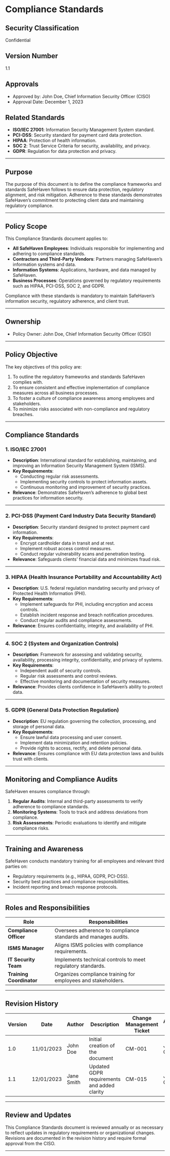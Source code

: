 # Compliance Standards

## Security Classification
Confidential

## Version Number
1.1

## Approvals
- Approved by: John Doe, Chief Information Security Officer (CISO)
- Approval Date: December 1, 2023

## Related Standards
- **ISO/IEC 27001**: Information Security Management System standard.
- **PCI-DSS**: Security standard for payment card data protection.
- **HIPAA**: Protection of health information.
- **SOC 2**: Trust Service Criteria for security, availability, and privacy.
- **GDPR**: Regulation for data protection and privacy.

---

## Purpose
The purpose of this document is to define the compliance frameworks and standards SafeHaven follows to ensure data protection, regulatory alignment, and risk mitigation. Adherence to these standards demonstrates SafeHaven’s commitment to protecting client data and maintaining regulatory compliance.

---

## Policy Scope
This Compliance Standards document applies to:
- **All SafeHaven Employees**: Individuals responsible for implementing and adhering to compliance standards.
- **Contractors and Third-Party Vendors**: Partners managing SafeHaven’s information systems and data.
- **Information Systems**: Applications, hardware, and data managed by SafeHaven.
- **Business Processes**: Operations governed by regulatory requirements such as HIPAA, PCI-DSS, SOC 2, and GDPR.

Compliance with these standards is mandatory to maintain SafeHaven’s information security, regulatory adherence, and client trust.

---

## Ownership
- Policy Owner: John Doe, Chief Information Security Officer (CISO)

---

## Policy Objective
The key objectives of this policy are:
1. To outline the regulatory frameworks and standards SafeHaven complies with.
2. To ensure consistent and effective implementation of compliance measures across all business processes.
3. To foster a culture of compliance awareness among employees and stakeholders.
4. To minimize risks associated with non-compliance and regulatory breaches.

---

## Compliance Standards

### 1. ISO/IEC 27001
- **Description**: International standard for establishing, maintaining, and improving an Information Security Management System (ISMS).
- **Key Requirements**:
  - Conducting regular risk assessments.
  - Implementing security controls to protect information assets.
  - Continuous monitoring and improvement of security practices.
- **Relevance**: Demonstrates SafeHaven’s adherence to global best practices for information security.

---

### 2. PCI-DSS (Payment Card Industry Data Security Standard)
- **Description**: Security standard designed to protect payment card information.
- **Key Requirements**:
  - Encrypt cardholder data in transit and at rest.
  - Implement robust access control measures.
  - Conduct regular vulnerability scans and penetration testing.
- **Relevance**: Safeguards clients’ financial data and minimizes fraud risk.

---

### 3. HIPAA (Health Insurance Portability and Accountability Act)
- **Description**: U.S. federal regulation mandating security and privacy of Protected Health Information (PHI).
- **Key Requirements**:
  - Implement safeguards for PHI, including encryption and access controls.
  - Establish incident response and breach notification procedures.
  - Conduct regular audits and compliance assessments.
- **Relevance**: Ensures confidentiality, integrity, and availability of PHI.

---

### 4. SOC 2 (System and Organization Controls)
- **Description**: Framework for assessing and validating security, availability, processing integrity, confidentiality, and privacy of systems.
- **Key Requirements**:
  - Independent audit of security controls.
  - Regular risk assessments and control reviews.
  - Effective monitoring and documentation of security measures.
- **Relevance**: Provides clients confidence in SafeHaven’s ability to protect data.

---

### 5. GDPR (General Data Protection Regulation)
- **Description**: EU regulation governing the collection, processing, and storage of personal data.
- **Key Requirements**:
  - Ensure lawful data processing and user consent.
  - Implement data minimization and retention policies.
  - Provide rights to access, rectify, and delete personal data.
- **Relevance**: Ensures compliance with EU data protection laws and builds trust with clients.

---

## Monitoring and Compliance Audits
SafeHaven ensures compliance through:
1. **Regular Audits**: Internal and third-party assessments to verify adherence to compliance standards.
2. **Monitoring Systems**: Tools to track and address deviations from compliance.
3. **Risk Assessments**: Periodic evaluations to identify and mitigate compliance risks.

---

## Training and Awareness
SafeHaven conducts mandatory training for all employees and relevant third parties on:
- Regulatory requirements (e.g., HIPAA, GDPR, PCI-DSS).
- Security best practices and compliance responsibilities.
- Incident reporting and breach response protocols.

---

## Roles and Responsibilities

| Role                   | Responsibilities                                                  |
|------------------------|-------------------------------------------------------------------|
| **Compliance Officer** | Oversees adherence to compliance standards and manages audits.   |
| **ISMS Manager**       | Aligns ISMS policies with compliance requirements.               |
| **IT Security Team**   | Implements technical controls to meet regulatory standards.      |
| **Training Coordinator** | Organizes compliance training for employees and stakeholders. |

---

## Revision History

| Version | Date          | Author        | Description                                    | Change Management Ticket | Approved By         |
|---------|---------------|---------------|-----------------------------------------------|---------------------------|---------------------|
| 1.0     | 11/01/2023    | John Doe      | Initial creation of the document              | CM-001                   | John Doe, CISO      |
| 1.1     | 12/01/2023    | Jane Smith    | Updated GDPR requirements and added clarity   | CM-015                   | John Doe, CISO      |

---

## Review and Updates
This Compliance Standards document is reviewed annually or as necessary to reflect updates in regulatory requirements or organizational changes. Revisions are documented in the revision history and require formal approval from the CISO.

---
